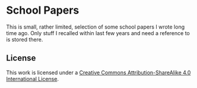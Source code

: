# School Papers

This is small, rather limited, selection of some school papers I wrote long
time ago. Only stuff I recalled within last few years and need a reference to
is stored there.

## License

This work is licensed under a [Creative Commons Attribution-ShareAlike 4.0
International License](http://creativecommons.org/licenses/by-sa/4.0/).
